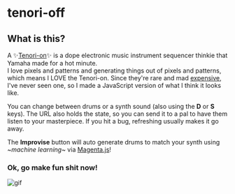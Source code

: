 tenori-off
=================
## What is this?

A ✨[Tenori-on](https://en.wikipedia.org/wiki/Tenori-on)✨ is a dope electronic music
instrument sequencer thinkie that Yamaha made for a hot minute.  
I love pixels and patterns and generating things out of pixels and patterns, which means
I LOVE the Tenori-on. Since they're rare and
mad [expensive](https://reverb.com/item/11642149-yamaha-tenori-on), I've never seen one,
so I made a JavaScript version of what I think it looks like.

You can change between drums or a synth sound (also using the **D** or **S** keys). The URL also holds the state, so you can send it to a pal to have them listen to your masterpiece. If you hit a bug, refreshing usually makes it go away.

The **Improvise** button will auto generate drums to match your synth using 
~*machine learning*~ via [Magenta.js](https://magenta.tensorflow.org/js)!

### Ok, go make fun shit now!

![gif](https://user-images.githubusercontent.com/1369170/41994031-05b13eea-7a02-11e8-9948-077a0a56b038.gif)